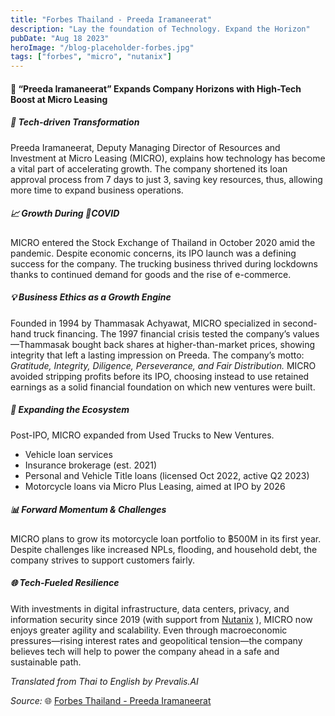 ```yaml
---
title: "Forbes Thailand - Preeda Iramaneerat"
description: "Lay the foundation of Technology. Expand the Horizon"
pubDate: "Aug 18 2023"
heroImage: "/blog-placeholder-forbes.jpg"
tags: ["forbes", "micro", "nutanix"]
---
```


#### 🚀 “Preeda Iramaneerat” Expands Company Horizons with High-Tech Boost at Micro Leasing

##### 🚛 Tech-driven Transformation  
Preeda Iramaneerat, Deputy Managing Director of Resources and Investment at Micro Leasing (MICRO), explains how technology has become a vital part of accelerating growth. The company shortened its loan approval process from 7 days to just 3, saving key resources, thus, allowing more time to expand business operations.

##### 📈 Growth During 🦠COVID  
MICRO entered the Stock Exchange of Thailand in October 2020 amid the pandemic. Despite economic concerns, its IPO launch was a defining success for the company. The trucking business thrived during lockdowns thanks to continued demand for goods and the rise of e-commerce.

##### 💡 Business Ethics as a Growth Engine  
Founded in 1994 by Thammasak Achyawat, MICRO specialized in second-hand truck financing. The 1997 financial crisis tested the company’s values—Thammasak bought back shares at higher-than-market prices, showing integrity that left a lasting impression on Preeda.
The company’s motto: *Gratitude, Integrity, Diligence, Perseverance, and Fair Distribution.* MICRO avoided stripping profits before its IPO, choosing instead to use retained earnings as a solid financial foundation on which new ventures were built.

##### 🏢 Expanding the Ecosystem  
Post-IPO, MICRO expanded from Used Trucks to New Ventures.
- Vehicle loan services  
- Insurance brokerage (est. 2021)  
- Personal and Vehicle Title loans (licensed Oct 2022, active Q2 2023)  
- Motorcycle loans via Micro Plus Leasing, aimed at IPO by 2026

##### 📊 Forward Momentum & Challenges  
MICRO plans to grow its motorcycle loan portfolio to ฿500M in its first year. Despite challenges like increased NPLs, flooding, and household debt, the company strives to support customers fairly.

##### 🌐 Tech-Fueled Resilience  
With investments in digital infrastructure, data centers, privacy, and information security since 2019 (with support from [Nutanix](https://www.nutanix.com/company/customers/micro-leasing#) ), MICRO now enjoys greater agility and scalability. Even through macroeconomic pressures—rising interest rates and geopolitical tension—the company believes tech will help to power the company ahead in a safe and sustainable path.

_Translated from Thai to English by Prevalis.AI_

_Source:_ 🌐 [Forbes Thailand - Preeda Iramaneerat](https://forbesthailand.com/dine-with-the-boss/people/%E0%B8%9B%E0%B8%A3%E0%B8%B5%E0%B8%94%E0%B8%B2-%E0%B9%84%E0%B8%AD%E0%B8%A3%E0%B8%A1%E0%B8%93%E0%B8%B5%E0%B8%A3%E0%B8%B1%E0%B8%95%E0%B8%99%E0%B9%8C-%E0%B9%80%E0%B8%AA%E0%B8%A3%E0%B8%B4%E0%B8%A1%E0%B9%84%E0%B8%AE%E0%B9%80%E0%B8%97%E0%B8%84-%E0%B8%82%E0%B8%A2%E0%B8%B2%E0%B8%A2%E0%B8%99%E0%B9%88%E0%B8%B2%E0%B8%99%E0%B8%99%E0%B9%89%E0%B8%B3-micro-leasing)
